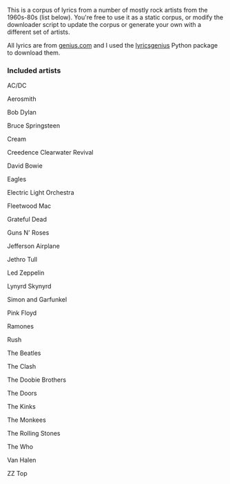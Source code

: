 This is a corpus of lyrics from a number of mostly rock artists from the 1960s-80s (list below). You're free to use it as a static corpus, or modify the downloader script
to update the corpus or generate your own with a different set of artists.

All lyrics are from [genius.com](https://www.genius.com) and I used the [lyricsgenius](https://github.com/johnwmillr/lyricsgenius) Python package to download them.

### Included artists

AC/DC

Aerosmith

Bob Dylan

Bruce Springsteen

Cream

Creedence Clearwater Revival

David Bowie

Eagles

Electric Light Orchestra

Fleetwood Mac

Grateful Dead

Guns N' Roses

Jefferson Airplane

Jethro Tull

Led Zeppelin

Lynyrd Skynyrd

Simon and Garfunkel

Pink Floyd

Ramones

Rush

The Beatles

The Clash

The Doobie Brothers

The Doors

The Kinks

The Monkees

The Rolling Stones

The Who

Van Halen

ZZ Top
